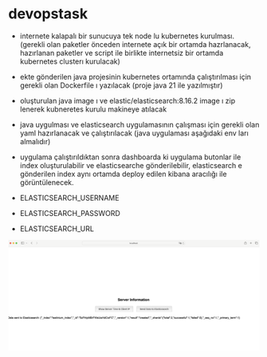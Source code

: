 # devopstask

- internete kalapalı bir sunucuya tek node lu kubernetes kurulması. (gerekli olan paketler önceden internete açık bir ortamda hazrlanacak, hazırlanan paketler ve script ile birlikte internetsiz bir ortamda kubernetes clusterı kurulacak)
- ekte gönderilen java projesinin kubernetes ortamında çalıştırılması için gerekli olan Dockerfile ı yazılacak (proje java 21 ile yazılmıştır) 
- oluşturulan java image ı ve elastic/elasticsearch:8.16.2 image ı zip lenerek kubneretes kurulu makineye atılacak
- java uygulması ve elasticsearch uygulamasının çalışması için gerekli olan yaml hazırlanacak ve çalıştırılacak (java uygulaması aşağıdaki env ları almalıdır)
- uygulama çalıştırıldıktan sonra dashboarda ki uygulama butonlar ile index oluşturulabilir ve elasticsearche gönderilebilir, elasticsearch e gönderilen index aynı ortamda deploy edilen kibana aracılığı ile görüntülenecek.

- ELASTICSEARCH_USERNAME
- ELASTICSEARCH_PASSWORD
- ELASTICSEARCH_URL

![success send index result](images/ss.png)
